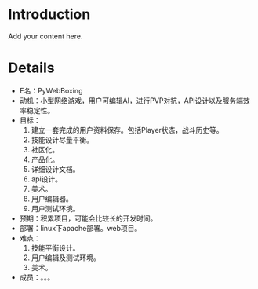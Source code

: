 # Introduction #

Add your content here.


# Details #

  * E名：PyWebBoxing
  * 动机：小型网络游戏，用户可编辑AI，进行PVP对抗，API设计以及服务端效率稳定性。
  * 目标：
    1. 建立一套完成的用户资料保存。包括Player状态，战斗历史等。
    1. 技能设计尽量平衡。
    1. 社区化。
    1. 产品化。
    1. 详细设计文档。
    1. api设计。
    1. 美术。
    1. 用户编辑器。
    1. 用户测试环境。
  * 预期：积累项目，可能会比较长的开发时间。
  * 部署：linux下apache部署。web项目。
  * 难点：
    1. 技能平衡设计。
    1. 用户编辑及测试环境。
    1. 美术。
  * 成员：。。。